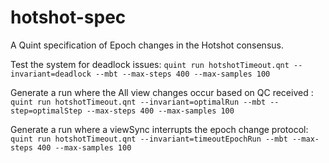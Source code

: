 # hotshot-spec

A Quint specification of Epoch changes in the Hotshot consensus.

Test the system for deadlock issues:
    `quint run hotshotTimeout.qnt --invariant=deadlock --mbt --max-steps 400 --max-samples 100`




Generate a run where the All view changes occur based on QC received :
    `quint run hotshotTimeout.qnt --invariant=optimalRun --mbt --step=optimalStep --max-steps 400 --max-samples 100`

Generate a run where a viewSync interrupts the epoch change protocol:
    `quint run hotshotTimeout.qnt --invariant=timeoutEpochRun --mbt --max-steps 400 --max-samples 100`
